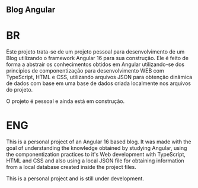 ## Blog Angular

# BR
Este projeto trata-se de um projeto pessoal para desenvolvimento de um Blog utilizando o framework Angular 16 para sua construção. Ele é feito de forma a abstrair os conhecimentos obtidos em Angular utilizando-se dos principios de componentização para desenvolvimento WEB com TypeScript, HTML e CSS, utilizando arquivos JSON para obtenção dinâmica de dados com base em uma base de dados criada localmente nos arquivos do projeto.

O projeto é pessoal e ainda está em construção.

# ENG
This is a personal project of an Angular 16 based blog. It was made with the goal of understanding the knowledge obtained by studying Angular, using the componentization practices to it's Web development with TypeScript, HTML and CSS and also using a local JSON file for obtaining information from a local database created inside the project files.

This is a personal project and is still under development.
